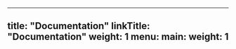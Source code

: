 
---
title: "Documentation"
linkTitle: "Documentation"
weight: 1
menu:
  main:
    weight: 1
---




